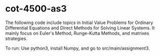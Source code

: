 # cot-4500-as3
The following code include topics in Initial Value Problems for Ordinary Differential Equations and Direct Methods for
Solving Linear Systems. It mainly focus on Euler's Method, Runge-Kutta Methods, and matrixes strategies. 

To run: Use python3, install Numpy, and go to src/main/assignment3. 
